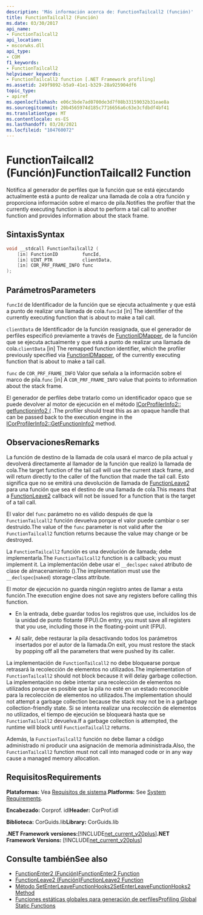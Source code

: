```yaml
---
description: 'Más información acerca de: FunctionTailcall2 (función)'
title: FunctionTailcall2 (Función)
ms.date: 03/30/2017
api_name:
- FunctionTailcall2
api_location:
- mscorwks.dll
api_type:
- COM
f1_keywords:
- FunctionTailcall2
helpviewer_keywords:
- FunctionTailcall2 function [.NET Framework profiling]
ms.assetid: 249f9892-b5a9-41e1-b329-28a925904df6
topic_type:
- apiref
ms.openlocfilehash: e06c3bde7ad0700de3d7f08b33159032b31eae8a
ms.sourcegitcommit: 20b4565974d185c7716656a6c63e3cfdbdf4bf41
ms.translationtype: MT
ms.contentlocale: es-ES
ms.lasthandoff: 03/20/2021
ms.locfileid: "104760072"
---
```

# <a name="functiontailcall2-function"></a><span data-ttu-id="f3921-103">FunctionTailcall2 (Función)</span><span class="sxs-lookup"><span data-stu-id="f3921-103">FunctionTailcall2 Function</span></span>

<span data-ttu-id="f3921-104">Notifica al generador de perfiles que la función que se está ejecutando actualmente está a punto de realizar una llamada de cola a otra función y proporciona información sobre el marco de pila.</span><span class="sxs-lookup"><span data-stu-id="f3921-104">Notifies the profiler that the currently executing function is about to perform a tail call to another function and provides information about the stack frame.</span></span>  
  
## <a name="syntax"></a><span data-ttu-id="f3921-105">Sintaxis</span><span class="sxs-lookup"><span data-stu-id="f3921-105">Syntax</span></span>  
  
```cpp
void __stdcall FunctionTailcall2 (  
    [in] FunctionID         funcId,
    [in] UINT_PTR           clientData,
    [in] COR_PRF_FRAME_INFO func  
);  
```  
  
## <a name="parameters"></a><span data-ttu-id="f3921-106">Parámetros</span><span class="sxs-lookup"><span data-stu-id="f3921-106">Parameters</span></span>

<span data-ttu-id="f3921-107">`funcId` de Identificador de la función que se ejecuta actualmente y que está a punto de realizar una llamada de cola.</span><span class="sxs-lookup"><span data-stu-id="f3921-107">`funcId` [in] The identifier of the currently executing function that is about to make a tail call.</span></span>

<span data-ttu-id="f3921-108">`clientData` de Identificador de la función reasignada, que el generador de perfiles especificó previamente a través de [FunctionIDMapper](functionidmapper-function.md), de la función que se ejecuta actualmente y que está a punto de realizar una llamada de cola.</span><span class="sxs-lookup"><span data-stu-id="f3921-108">`clientData` [in] The remapped function identifier, which the profiler previously specified via [FunctionIDMapper](functionidmapper-function.md), of the currently executing function that is about to make a tail call.</span></span>
  
<span data-ttu-id="f3921-109">`func` de `COR_PRF_FRAME_INFO` Valor que señala a la información sobre el marco de pila.</span><span class="sxs-lookup"><span data-stu-id="f3921-109">`func` [in] A `COR_PRF_FRAME_INFO` value that points to information about the stack frame.</span></span>

<span data-ttu-id="f3921-110">El generador de perfiles debe tratarlo como un identificador opaco que se puede devolver al motor de ejecución en el método [ICorProfilerInfo2:: getfunctioninfo2 (](icorprofilerinfo2-getfunctioninfo2-method.md) .</span><span class="sxs-lookup"><span data-stu-id="f3921-110">The profiler should treat this as an opaque handle that can be passed back to the execution engine in the [ICorProfilerInfo2::GetFunctionInfo2](icorprofilerinfo2-getfunctioninfo2-method.md) method.</span></span>

## <a name="remarks"></a><span data-ttu-id="f3921-111">Observaciones</span><span class="sxs-lookup"><span data-stu-id="f3921-111">Remarks</span></span>  

 <span data-ttu-id="f3921-112">La función de destino de la llamada de cola usará el marco de pila actual y devolverá directamente al llamador de la función que realizó la llamada de cola.</span><span class="sxs-lookup"><span data-stu-id="f3921-112">The target function of the tail call will use the current stack frame, and will return directly to the caller of the function that made the tail call.</span></span> <span data-ttu-id="f3921-113">Esto significa que no se emitirá una devolución de llamada de [FunctionLeave2](functionleave2-function.md) para una función que sea el destino de una llamada de cola.</span><span class="sxs-lookup"><span data-stu-id="f3921-113">This means that a [FunctionLeave2](functionleave2-function.md) callback will not be issued for a function that is the target of a tail call.</span></span>  
  
 <span data-ttu-id="f3921-114">El valor del `func` parámetro no es válido después de que la `FunctionTailcall2` función devuelva porque el valor puede cambiar o ser destruido.</span><span class="sxs-lookup"><span data-stu-id="f3921-114">The value of the `func` parameter is not valid after the `FunctionTailcall2` function returns because the value may change or be destroyed.</span></span>  
  
 <span data-ttu-id="f3921-115">La `FunctionTailcall2` función es una devolución de llamada; debe implementarla.</span><span class="sxs-lookup"><span data-stu-id="f3921-115">The `FunctionTailcall2` function is a callback; you must implement it.</span></span> <span data-ttu-id="f3921-116">La implementación debe usar el `__declspec` `naked` atributo de clase de almacenamiento ().</span><span class="sxs-lookup"><span data-stu-id="f3921-116">The implementation must use the `__declspec`(`naked`) storage-class attribute.</span></span>  
  
 <span data-ttu-id="f3921-117">El motor de ejecución no guarda ningún registro antes de llamar a esta función.</span><span class="sxs-lookup"><span data-stu-id="f3921-117">The execution engine does not save any registers before calling this function.</span></span>  
  
- <span data-ttu-id="f3921-118">En la entrada, debe guardar todos los registros que use, incluidos los de la unidad de punto flotante (FPU).</span><span class="sxs-lookup"><span data-stu-id="f3921-118">On entry, you must save all registers that you use, including those in the floating-point unit (FPU).</span></span>  
  
- <span data-ttu-id="f3921-119">Al salir, debe restaurar la pila desactivando todos los parámetros insertados por el autor de la llamada.</span><span class="sxs-lookup"><span data-stu-id="f3921-119">On exit, you must restore the stack by popping off all the parameters that were pushed by its caller.</span></span>  
  
 <span data-ttu-id="f3921-120">La implementación de `FunctionTailcall2` no debe bloquearse porque retrasará la recolección de elementos no utilizados.</span><span class="sxs-lookup"><span data-stu-id="f3921-120">The implementation of `FunctionTailcall2` should not block because it will delay garbage collection.</span></span> <span data-ttu-id="f3921-121">La implementación no debe intentar una recolección de elementos no utilizados porque es posible que la pila no esté en un estado reconocible para la recolección de elementos no utilizados.</span><span class="sxs-lookup"><span data-stu-id="f3921-121">The implementation should not attempt a garbage collection because the stack may not be in a garbage collection-friendly state.</span></span> <span data-ttu-id="f3921-122">Si se intenta realizar una recolección de elementos no utilizados, el tiempo de ejecución se bloqueará hasta que se `FunctionTailcall2` devuelva.</span><span class="sxs-lookup"><span data-stu-id="f3921-122">If a garbage collection is attempted, the runtime will block until `FunctionTailcall2` returns.</span></span>  
  
 <span data-ttu-id="f3921-123">Además, la `FunctionTailcall2` función no debe llamar a código administrado ni producir una asignación de memoria administrada.</span><span class="sxs-lookup"><span data-stu-id="f3921-123">Also, the `FunctionTailcall2` function must not call into managed code or in any way cause a managed memory allocation.</span></span>  
  
## <a name="requirements"></a><span data-ttu-id="f3921-124">Requisitos</span><span class="sxs-lookup"><span data-stu-id="f3921-124">Requirements</span></span>  

 <span data-ttu-id="f3921-125">**Plataformas:** Vea [Requisitos de sistema](../../get-started/system-requirements.md).</span><span class="sxs-lookup"><span data-stu-id="f3921-125">**Platforms:** See [System Requirements](../../get-started/system-requirements.md).</span></span>  
  
 <span data-ttu-id="f3921-126">**Encabezado:** Corprof. idl</span><span class="sxs-lookup"><span data-stu-id="f3921-126">**Header:** CorProf.idl</span></span>  
  
 <span data-ttu-id="f3921-127">**Biblioteca:** CorGuids.lib</span><span class="sxs-lookup"><span data-stu-id="f3921-127">**Library:** CorGuids.lib</span></span>  
  
 <span data-ttu-id="f3921-128">**.NET Framework versiones:**[!INCLUDE[net_current_v20plus](../../../../includes/net-current-v20plus-md.md)]</span><span class="sxs-lookup"><span data-stu-id="f3921-128">**.NET Framework Versions:** [!INCLUDE[net_current_v20plus](../../../../includes/net-current-v20plus-md.md)]</span></span>  
  
## <a name="see-also"></a><span data-ttu-id="f3921-129">Consulte también</span><span class="sxs-lookup"><span data-stu-id="f3921-129">See also</span></span>

- [<span data-ttu-id="f3921-130">FunctionEnter2 (Función)</span><span class="sxs-lookup"><span data-stu-id="f3921-130">FunctionEnter2 Function</span></span>](functionenter2-function.md)
- [<span data-ttu-id="f3921-131">FunctionLeave2 (Función)</span><span class="sxs-lookup"><span data-stu-id="f3921-131">FunctionLeave2 Function</span></span>](functionleave2-function.md)
- [<span data-ttu-id="f3921-132">Método SetEnterLeaveFunctionHooks2</span><span class="sxs-lookup"><span data-stu-id="f3921-132">SetEnterLeaveFunctionHooks2 Method</span></span>](icorprofilerinfo2-setenterleavefunctionhooks2-method.md)
- [<span data-ttu-id="f3921-133">Funciones estáticas globales para generación de perfiles</span><span class="sxs-lookup"><span data-stu-id="f3921-133">Profiling Global Static Functions</span></span>](profiling-global-static-functions.md)
